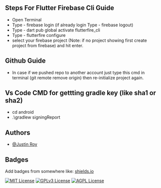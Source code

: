 ## Steps For Flutter Firebase Cli Guide

- Open Terminal
- Type - firebase login (if already login Type - firebase logout)
- Type - dart pub global activate flutterfire_cli
- Type - flutterfire configure
- select your firebase project (Note: if no project showing first create project from firebase) and hit enter.
## Github Guide
- In case if we pushed repo to another account just type this cmd in terminal (git remote remove origin) then re-initialize project again.
## Vs Code CMD for gettting gradle key (like sha1 or sha2)
- cd android
- .\gradlew signingReport

## Authors

- [@Justin Roy](https://www.linkedin.com/in/justin-roy-4817551ba/)


## Badges

Add badges from somewhere like: [shields.io](https://shields.io/)

[![MIT License](https://img.shields.io/badge/License-MIT-green.svg)](https://choosealicense.com/licenses/mit/)
[![GPLv3 License](https://img.shields.io/badge/License-GPL%20v3-yellow.svg)](https://opensource.org/licenses/)
[![AGPL License](https://img.shields.io/badge/license-AGPL-blue.svg)](http://www.gnu.org/licenses/agpl-3.0)

